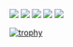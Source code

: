![](http://github-profile-summary-cards.vercel.app/api/cards/profile-details?username=yasuhirotakemura&theme=default)
![](http://github-profile-summary-cards.vercel.app/api/cards/repos-per-language?username=yasuhirotakemura&theme=default)
![](http://github-profile-summary-cards.vercel.app/api/cards/most-commit-language?username=yasuhirotakemura&theme=default)
![](http://github-profile-summary-cards.vercel.app/api/cards/stats?username=yasuhirotakemura&theme=default)
![](http://github-profile-summary-cards.vercel.app/api/cards/productive-time?username=yasuhirotakemura&theme=default&utcOffset=8)

[![trophy](https://github-profile-trophy.vercel.app/?username=YasuhiroTakemura&theme=dark&column=7
)](https://github.com/ryo-ma/github-profile-trophy)
